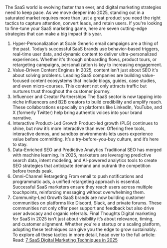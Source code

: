 The SaaS world is evolving faster than ever, and digital marketing strategies need to keep pace. As we move deeper into 2025, standing out in a saturated market requires more than just a great product you need the right tactics to capture attention, convert leads, and retain users.
If you're looking to fine-tune your SaaS marketing game, here are seven cutting-edge strategies that can make a big impact this year.
1. Hyper-Personalization at Scale
Generic email campaigns are a thing of the past. Today’s successful SaaS brands use behavior-based triggers, real-time user data, and dynamic content to deliver ultra-personalized experiences. Whether it's through onboarding flows, product tours, or retargeting campaigns, personalization is key to increasing engagement.
2. Value-Driven Content Engines
In 2025, content isn't just about SEO it's about solving problems. Leading SaaS companies are building value-focused content ecosystems that include blogs, guides, case studies, and even micro-courses. This content not only attracts traffic but nurtures trust throughout the customer journey.
3. Influencer and Creator Partnerships
The SaaS sector is now tapping into niche influencers and B2B creators to build credibility and amplify reach. These collaborations especially on platforms like LinkedIn, YouTube, and X (formerly Twitter) help bring authentic voices into your brand narrative.
4. Interactive Product-Led Growth
Product-led growth (PLG) continues to shine, but now it’s more interactive than ever. Offering free tools, interactive demos, and sandbox environments lets users experience value before committing. It’s a try-before-you-buy culture, and it’s here to stay.
5. Data-Enriched SEO and Predictive Analytics
Traditional SEO has merged with machine learning. In 2025, marketers are leveraging predictive search data, intent modeling, and AI-powered analytics tools to create SEO strategies that anticipate demand and outrank the competition before trends peak.
6. Omni-Channel Retargeting
From email to push notifications and programmatic ads, a unified retargeting approach is essential. Successful SaaS marketers ensure they reach users across multiple touchpoints, reinforcing messaging without overwhelming them.
7. Community-Led Growth
SaaS brands are now building customer communities on platforms like Discord, Slack, and private forums. These communities not only offer peer support and feedback but also drive user advocacy and organic referrals.
Final Thoughts
Digital marketing for SaaS in 2025 isn’t just about visibility it’s about relevance, timing, and customer alignment. Whether you're a startup or a scaling platform, adopting these techniques can give you the edge to grow sustainably.
To explore all these tactics in more detail, head over to the full article: Read: <a href="https://agamitechnologies.com/blog/7-saas-digital-marketing-techniques-in-2025">7 SaaS Digital Marketing Techniques in 2025</a>
